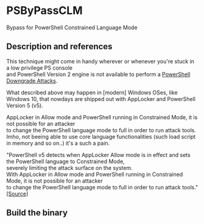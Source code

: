 # PSByPassCLM
Bypass for PowerShell Constrained Language Mode

## Description and references 
This technique might come in handy wherever or whenever you're stuck in a low privilege PS console  
and PowerShell Version 2 engine is not available to perform a [PowerShell Downgrade Attacks](http://www.leeholmes.com/blog/2017/03/17/detecting-and-preventing-powershell-downgrade-attacks/).

What described above may happen in [modern] Windows OSes, like Windows 10, that nowdays are shipped out with AppLocker 
and PowerShell Version 5 (v5).

AppLocker in Allow mode and PowerShell running in Constrained Mode, it is not possible for an attacker  
to change the PowerShell language mode to full in order to run attack tools.  
Imho, not beeing able to use core language functionalities (such load script in memory and so on..) it's a such a pain.

"PowerShell v5 detects when AppLocker Allow mode is in effect and sets the PowerShell language to Constrained Mode,  
severely limiting the attack surface on the system.  
With AppLocker in Allow mode and PowerShell running in Constrained Mode, it is not possible for an attacker  
to change the PowerShell language mode to full in order to run attack tools." [[Source]](https://adsecurity.org/?p=2604)
 
## Build the binary
